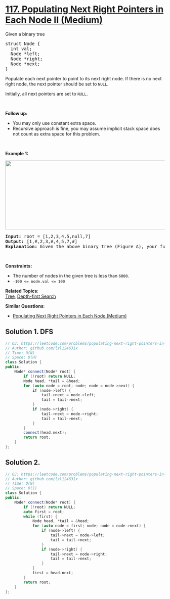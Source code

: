 # [117. Populating Next Right Pointers in Each Node II (Medium)](https://leetcode.com/problems/populating-next-right-pointers-in-each-node-ii/)

<p>Given a binary tree</p>

<pre>struct Node {
  int val;
  Node *left;
  Node *right;
  Node *next;
}
</pre>

<p>Populate each next pointer to point to its next right node. If there is no next right node, the next pointer should be set to <code>NULL</code>.</p>

<p>Initially, all next pointers are set to <code>NULL</code>.</p>

<p>&nbsp;</p>

<p><strong>Follow up:</strong></p>

<ul>
	<li>You may only use constant extra space.</li>
	<li>Recursive approach is fine, you may assume implicit stack space does not count as extra space for this problem.</li>
</ul>

<p>&nbsp;</p>
<p><strong>Example 1:</strong></p>

<p><img alt="" src="https://assets.leetcode.com/uploads/2019/02/15/117_sample.png" style="width: 640px; height: 218px;"></p>

<pre><strong>Input:</strong> root = [1,2,3,4,5,null,7]
<strong>Output:</strong> [1,#,2,3,#,4,5,7,#]
<strong>Explanation: </strong>Given the above binary tree (Figure A), your function should populate each next pointer to point to its next right node, just like in Figure B. The serialized output is in level order as connected by the next pointers, with '#' signifying the end of each level.
</pre>

<p>&nbsp;</p>
<p><strong>Constraints:</strong></p>

<ul>
	<li>The number of nodes in the given tree is less than <code>6000</code>.</li>
	<li><code>-100&nbsp;&lt;= node.val &lt;= 100</code></li>
</ul>


**Related Topics**:  
[Tree](https://leetcode.com/tag/tree/), [Depth-first Search](https://leetcode.com/tag/depth-first-search/)

**Similar Questions**:
* [Populating Next Right Pointers in Each Node (Medium)](https://leetcode.com/problems/populating-next-right-pointers-in-each-node/)

## Solution 1. DFS

```cpp
// OJ: https://leetcode.com/problems/populating-next-right-pointers-in-each-node-ii/
// Author: github.com/lzl124631x
// Time: O(N)
// Space: O(H)
class Solution {
public:
    Node* connect(Node* root) {
        if (!root) return NULL;
        Node head, *tail = &head;
        for (auto node = root; node; node = node->next) {
            if (node->left) {
                tail->next = node->left;
                tail = tail->next;
            }
            if (node->right) {
                tail->next = node->right;
                tail = tail->next;
            }
        }
        connect(head.next);
        return root;
    }
};
```

## Solution 2. 

```cpp
// OJ: https://leetcode.com/problems/populating-next-right-pointers-in-each-node-ii/
// Author: github.com/lzl124631x
// Time: O(N)
// Space: O(1)
class Solution {
public:
    Node* connect(Node* root) {
        if (!root) return NULL;
        auto first = root;
        while (first) {
            Node head, *tail = &head;
            for (auto node = first; node; node = node->next) {
                if (node->left) {
                    tail->next = node->left;
                    tail = tail->next;
                }
                if (node->right) {
                    tail->next = node->right;
                    tail = tail->next;
                }
            }
            first = head.next;
        }
        return root;
    }
};
```